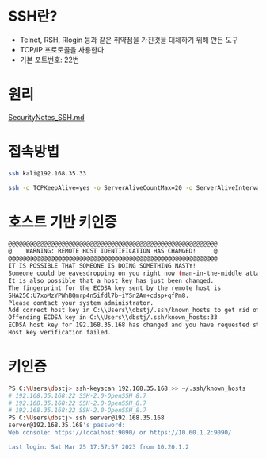 # SSH란?
* Telnet, RSH, Rlogin 등과 같은 취약점을 가진것을 대체하기 위해 만든 도구
* TCP/IP 프로토콜을 사용한다.
* 기본 포트번호: 22번

# 원리
[SecurityNotes_SSH.md](../../security_note/tool_principle/SSH.md)

# 접속방법

``` bash
ssh kali@192.168.35.33
```

``` bash
ssh -o TCPKeepAlive=yes -o ServerAliveCountMax=20 -o ServerAliveInterval=15 kali@192.168.35.95
```
# 호스트 기반 키인증
``` bash
@@@@@@@@@@@@@@@@@@@@@@@@@@@@@@@@@@@@@@@@@@@@@@@@@@@@@@@@@@@
@    WARNING: REMOTE HOST IDENTIFICATION HAS CHANGED!     @
@@@@@@@@@@@@@@@@@@@@@@@@@@@@@@@@@@@@@@@@@@@@@@@@@@@@@@@@@@@
IT IS POSSIBLE THAT SOMEONE IS DOING SOMETHING NASTY!
Someone could be eavesdropping on you right now (man-in-the-middle attack)!
It is also possible that a host key has just been changed.
The fingerprint for the ECDSA key sent by the remote host is
SHA256:U7xoMzYPWhBQmrp4n5ifdl7b+iYSn2Am+cdsp+qfPm8.
Please contact your system administrator.
Add correct host key in C:\\Users\\dbstj/.ssh/known_hosts to get rid of this message.
Offending ECDSA key in C:\\Users\\dbstj/.ssh/known_hosts:33
ECDSA host key for 192.168.35.168 has changed and you have requested strict checking.
Host key verification failed.

```

# 키인증
``` bash
PS C:\Users\dbstj> ssh-keyscan 192.168.35.168 >> ~/.ssh/known_hosts
# 192.168.35.168:22 SSH-2.0-OpenSSH_8.7
# 192.168.35.168:22 SSH-2.0-OpenSSH_8.7
# 192.168.35.168:22 SSH-2.0-OpenSSH_8.7
PS C:\Users\dbstj> ssh server@192.168.35.168
server@192.168.35.168's password:
Web console: https://localhost:9090/ or https://10.60.1.2:9090/

Last login: Sat Mar 25 17:57:57 2023 from 10.20.1.2
```